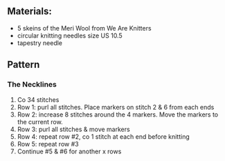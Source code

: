 ## Materials:
- 5 skeins of the Meri Wool from We Are Knitters
- circular knitting needles size US 10.5
- tapestry needle

## Pattern

### The Necklines
1. Co 34 stitches
2. Row 1: purl all stitches. Place markers on stitch 2 & 6 from each ends
3. Row 2: increase 8 stitches around the 4 markers. Move the markers to the current row.
4. Row 3: purl all stitches & move markers
5. Row 4: repeat row #2, co 1 stitch at each end before knitting
6. Row 5: repeat row #3
7. Continue #5 & #6 for another x rows
